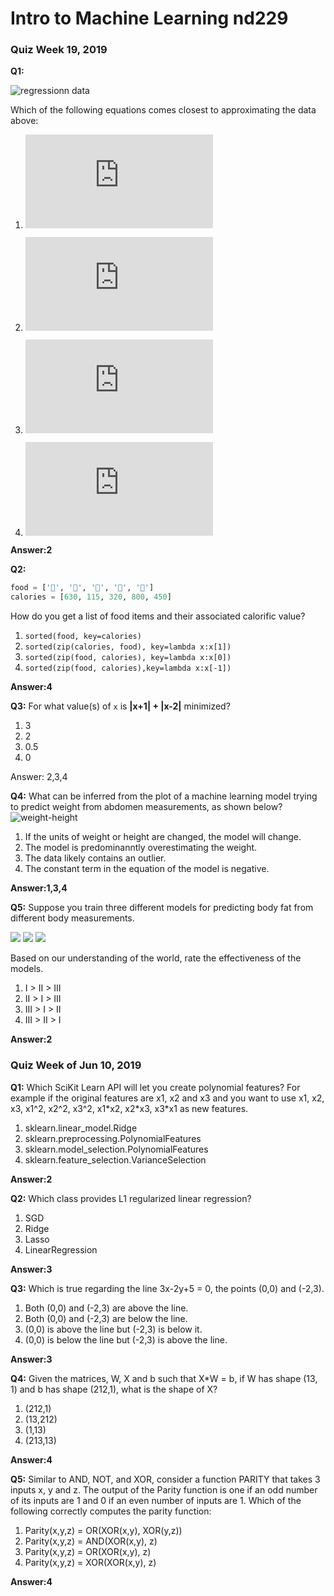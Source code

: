 # Intro to Machine Learning nd229

### Quiz Week 19, 2019

**Q1:**

![regressionn data](data.png)

Which of the following equations comes closest to approximating the data above:
1. ![linear](http://www.sciweavers.org/tex2img.php?eq=%5Chat%20y%20%3D%20w_0%20%2B%20w_1%20%2A%20x&bc=White&fc=Black&im=png&fs=12&ff=arev&edit=0)

2. ![Quadratic](http://www.sciweavers.org/tex2img.php?eq=%5Chat%20y%20%3D%20w_0%20%2B%20w_1%20%2A%20x%20%2B%20w_2%20%2Ax%5E2&bc=White&fc=Black&im=png&fs=12&ff=arev&edit=0)

3. ![Sublinear](http://www.sciweavers.org/tex2img.php?eq=%5Chat%20y%20%3D%20w_0%20%2B%20w_1%20%2A%20x%20%2B%20w_2%20%2A%20%5Csqrt%20x%20&bc=White&fc=Black&im=png&fs=12&ff=arev&edit=0)

4. ![Cubic](http://www.sciweavers.org/tex2img.php?eq=%5Chat%20y%20%3D%20w_0%20%2B%20w_1%20%2A%20x%20%2B%20w_2%20%2Ax%5E2%20%2B%20w_3%20%2Ax%5E3&bc=White&fc=Black&im=png&fs=12&ff=arev&edit=0)

**Answer:2**

**Q2:**
```Python
food = ['🍕', '🥗', '🌯', '🧀', '🍔']
calories = [630, 115, 320, 800, 450]
```
How do you get a list of food items and their associated calorific value?

1. `sorted(food, key=calories)`
2. `sorted(zip(calories, food), key=lambda x:x[1])`
3. `sorted(zip(food, calories), key=lambda x:x[0])`
4. `sorted(zip(food, calories),key=lambda x:x[-1])` 

**Answer:4**

**Q3:**
For what value(s) of `x` is **|x+1| + |x-2|** minimized?
1. 3
2. 2
3. 0.5
4. 0

Answer: 2,3,4

**Q4:**
What can be inferred from the plot of a machine learning model trying to predict weight from abdomen measurements, as shown below?
![weight-height](absolute.png)

1. If the units of weight or height are changed, the model will change.
2. The model is predominanntly overestimating the weight.
3. The data likely contains an outlier.
4. The constant term in the equation of the model is negative.

**Answer:1,3,4**


**Q5:**
Suppose you train three different models for predicting body fat from different body measurements.

![](intermediate-fit.png)
![](well-fit.png)
![](bad-fit.png)

Based on our understanding of the world, rate the effectiveness of the models.

1. I > II > III
2. II > I > III
3. III > I > II
4. III > II > I

**Answer:2**


### Quiz Week of Jun 10, 2019

**Q1:**
Which SciKit Learn API will let you create polynomial features? For example if the original features are x1, x2 and x3 and you want to use x1, x2, x3, x1^2, x2^2, x3^2, x1\*x2, x2\*x3, x3\*x1 as new features.

1. sklearn.linear_model.Ridge
2. sklearn.preprocessing.PolynomialFeatures
3. sklearn.model_selection.PolynomialFeatures
4. sklearn.feature_selection.VarianceSelection

**Answer:2**

**Q2:**
Which class provides L1 regularized linear regression?

1. SGD
2. Ridge
3. Lasso
4. LinearRegression

**Answer:3**

**Q3:**
Which is true regarding the line 3x-2y+5 = 0, the points (0,0) and (-2,3).

1. Both (0,0) and (-2,3) are above the line.
2. Both (0,0) and (-2,3) are below the line.
3. (0,0) is above the line but (-2,3) is below it.
4. (0,0) is below the line but (-2,3) is above the line.

**Answer:3**

**Q4:**
Given the matrices, W, X and b such that X\*W = b, if W has shape (13, 1) and b has shape (212,1), what is the shape of X?

1. (212,1)
2. (13,212)
3. (1,13)
4. (213,13)

**Answer:4**

**Q5:**
Similar to AND, NOT, and XOR, consider a function PARITY that takes 3 inputs x, y and z. The output of the Parity function is one if an odd number of its inputs are 1 and 0 if an even number of inputs are 1. Which of the following correctly computes the parity function:

1. Parity(x,y,z) = OR(XOR(x,y), XOR(y,z))
2. Parity(x,y,z) = AND(XOR(x,y), z)
3. Parity(x,y,z) = OR(XOR(x,y), z)
4. Parity(x,y,z) = XOR(XOR(x,y), z)

**Answer:4**
